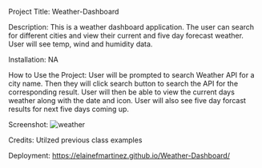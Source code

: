 Project Title: Weather-Dashboard

Description: This is a weather dashboard application. The user can search for different cities and view their current and five day forecast weather. User will see temp, wind and humidity data. 

Installation: NA

How to Use the Project:  User will be prompted to search Weather API for a city name. Then they will click search button to search the API for the corresponding result. User will then be able to view the current days weather along with the date and icon. User will also see five day forcast results for next five days coming up. 

Screenshot:
![weather](https://github.com/elainefmartinez/Weather-Dashboard/assets/85318206/2237257f-a3ea-4a88-bc52-3426121b1dc7)

Credits: Utilzed previous class examples

Deployment: https://elainefmartinez.github.io/Weather-Dashboard/

